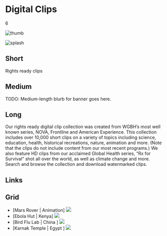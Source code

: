 # Digital Clips

6

![thumb](https://s3.amazonaws.com/wgbhstocksales.org/content/collections/digital_clips/Chained+man+resized.png)

![splash](http://placehold.it/770x433)

## Short

Rights ready clips

## Medium

TODO: Medium-length blurb for banner goes here.

## Long

Our rights ready digital clip collection was created from WGBH’s most well known 
series, NOVA, Frontline and American Experience.   This collection includes over 
10,000 short clips on a variety of topics including science, education, health, 
historical recreations, nature, animation and more.   (Note that the clips do not 
include content from our most recent programs.)  We also feature HD clips from our 
acclaimed Global Health series, “Rx for Survival” shot all over the world, as well 
as climate change and more. Search and browse the collection and download 
watermarked clips. 

## Links

## Grid

- [Mars Rover | Animation] ![](https://s3.amazonaws.com/wgbhstocksales.org/content/collections/digital_clips/Rover.png)
- [Ebola Hut | Kenya] ![](https://s3.amazonaws.com/wgbhstocksales.org/content/collections/digital_clips/hut.png)
- [Bird Flu Lab | China ] ![](https://s3.amazonaws.com/wgbhstocksales.org/content/collections/digital_clips/medical.png)
- [Karnak Temple | Egypt ] ![](https://s3.amazonaws.com/wgbhstocksales.org/content/collections/digital_clips/Karnak.png)
 
